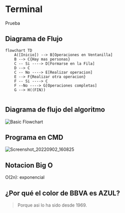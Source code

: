 # Terminal
Prueba

## Diagrama de Flujo

```mermaid
flowchart TD
    A([Inicio]) --> B[Operaciones en Ventanilla]
    B --> C{Hay mas personas}
    C -- Si ----> D[Formarse en la Fila]
    D --> C
    C -- No ----> E[Realizar operacion]
    E --> F{Realizar otra operacion}
    F -- Si ----> C
    F --No ----> G[Operaciones completas]
    G --> H((FIN))
    
```

## Diagrama de flujo del algoritmo
![Basic Flowchart](https://user-images.githubusercontent.com/23283111/188243201-5720a0ac-1403-468f-a741-54005cf11fd6.png)


## Programa en CMD
![Screenshot_20220902_160825](https://user-images.githubusercontent.com/23283111/188236629-b10115a0-490a-4607-8f87-ba708f396c20.png)

## Notacion Big O
O(2n): exponencial

## ¿Por qué el color de BBVA es AZUL?
> Porque asi lo ha sido desde 1969.

